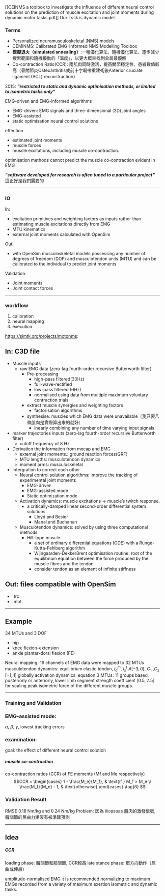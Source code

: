 [[CEINMS a toolbox to investigate the influence of different neural control solutions on the prediction of muscle excitation and joint moments during dynamic motor tasks.pdf]]
Our Tssk is dynamic model
### Terms
- Personalized neuromusculoskeletal (NMS) models
- CEMINMS: Calibrated EMG-Informed NMS Modelling Toolbox
- **模擬退火（simulated annealing）**:一種優化算法，隨機優化算法，逐步減少搜索範圍和隨機擾動的「溫度」，以更大概率找到全局最優解
- Co-contraction Ratio(CCR): 兩肌肉同時激活，提高關節穩定性，患者數值較高（骨關節炎Osteoarthritis或前十字韌帶重建術後Anterior cruciate ligament (ACL) reconstruction）

2015: ***"restricted to static and dynamic optimisation methods, or limited to isometric tasks only"***

EMG-driven and EMG-informed algorithms
- EMG-driven: EMG signals and three-dimensional (3D) joint angles
- EMG-assisted
- static optimisation neural control solutions 

effection
- estimated joint moments
- muscle forces
- muscle excitations, including muscle co-contraction.

optimisation methods cannot predict the muscle co-contraction evident in EMG

***"software developed for research is often tuned to a particular project"***
這正好是我們需要的

---
### IO
In:
- excitation primitives and weighting factors as inputs rather than estimating muscle excitations directly from EMG
- MTU kinematics
- external joint moments calculated with OpenSim

Out:
- with OpenSim musculoskeletal models possessing any number of degrees of freedom (DOF) and musculotendon units (MTU) and can be calibrated to the individual to predict joint moments

Validation:
- Joint moments
- Joint contact forces

---
### workflow
1. calibration
2. neural mapping
3. execution

https://simtk.org/projects/motonms: 
## In: C3D file

- Muscle inputs
	- raw EMG data (zero-lag fourth-order recursive Butterworth filter)
		- Pre-processing
			- high-pass filtered(30Hz)
			- full-wave-rectified
			- low-pass filtered (6Hz)
			- normalised using data from multiple maximum voluntary contraction trials
		- extract muscle synergies and weighting factors
			- factorisation algorithms
		- synthesise: muscles which EMG data were unavailable（我只要八條肌肉是實際算出來的就好）
			- inearly combining any number of time varying input signals.
- marker trajectories inputs  (zero-lag fourth-order recursive Butterworth filter)
	- cutoff frequency of 8 Hz
- Derivation the information from mocap and EMG
	- external joint moments.: ground reaction forces(GRF) 
	- MTU lengths: musculotendon dynamics
	- moment arms: musculoskeletal
- Intergration to correct each other
	- Neural control solution algorithms: improve the tracking of experimental joint moments
		- EMG-driven
		- EMG-assisted mode
		- Static optimization mode
	- Activation dynamics: muscle excitations -> muscle’s twitch response.
		- a critically-damped linear second-order differential system solutions
			- Lloyd and Besier
			- Manal and Buchanan
	- Musculotendon dynamics: solved by using three computational methods
		- Hill-type muscle
			- a set of ordinary differential equations (ODE) with a Runge-Kutta-Fehlberg algorithm
			- Wijngaarden-DekkerBrent optimisation routine: root of the equilibrium equation between the force produced by the muscle fibres and the tendon
			- consider tendon as an element of infinite stiffness
## Out: files compatible with OpenSim
- .trc
- .mot

---
## Example
34 MTUs and 3 DOF
- hip
- knee flexion-extension
- ankle plantar-dorsi flexion (FE)

Neural mapping: 16 channels of EMG data were mapped to 32 MTUs
musculotendon dynamics: equilibrium elastic tendon, $l_o^m$, $l_s^t$
$A [-3, 0]$, $C_1$ ,$C_2$ $[-1,1]$ globally
activation dynamics: equation 3
MTUs: 11 groups based, posteriorly or anteriorly, lower limb segment
strength coefficient $[0.5, 2.5]$: for scaling peak isometric force of the different muscle groups.

---
### Training and Validation
### EMG-assisted mode:
$\alpha$, $\beta$, $\gamma$, lowest tracking errors
### examination:
goal: the effect of different neural control solution
##### muscle co-contraction
co-contraction ratios (CCR) of FE moments (Mf and Me respectively)
$$CCR = 
\begin{cases} 
1 - \frac{M_e}{M_f}, & \text{if } M_f > M_e \\
\frac{M_f}{M_e} - 1, & \text{otherwise}
\end{cases}
\tag{6}
$$
### Validation Result
RMSE 0.18 Nm/kg and 0.24 Nm/kg
Problem: 因為 iliopsoas 肌肉的激發信號, 髖關節的屈曲力矩沒有被準確預測

---
## Idea
##### CCR
loading phase: 髖關節和膝關節, CCR較高
late stance phase: 單方向動作（屈曲或伸展）

amplitude-normalised EMG it is recommended normalizing to maximum EMGs recorded from a variety of maximum exertion isometric and dynamic tasks.